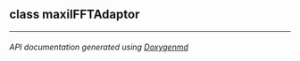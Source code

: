 ## class maxiIFFTAdaptor



---

###### API documentation generated using [Doxygenmd](https://github.com/d99kris/doxygenmd)

